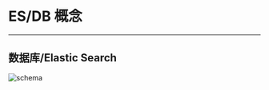 # ES/DB 概念 
-----------

## 数据库/Elastic Search

![schema](https://github.com/shidongwa/seesea2024.github.io/blob/master/images/es-db-concept.jpg?raw=true)
